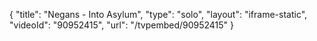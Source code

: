 {
    "title": "Negans - Into Asylum",
    "type": "solo",
    "layout": "iframe-static",
    "videoId": "90952415",
    "url": "\/tvpembed\/90952415"
}